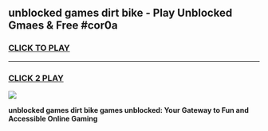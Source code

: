 
## unblocked games dirt bike - Play Unblocked Gmaes & Free #cor0a
<h3>
<a href="https://news.freeplayer.one?title=unblocked_games_dirt_bike&ref=03M">CLICK TO PLAY</a></h3>
<hr>

<h3>
<a href="https://news.freeplayer.one?title=unblocked_games_dirt_bike&ref=03M">CLICK 2 PLAY</a>
  
</h3>

<a href="https://news.freeplayer.one?title=unblocked_games_dirt_bike&ref=03M"><img src="https://clearcache.store/games.png"></a>


**unblocked games dirt bike games unblocked: Your Gateway to Fun and Accessible Online Gaming**
